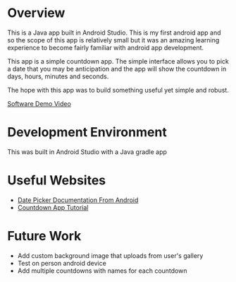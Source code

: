 # Overview

This is a Java app built in Android Studio. This is my first android app and so the scope of this app is relatively small but it was an amazing learning experience to become fairly familiar with android app development.

This app is a simple countdown app. The simple interface allows you to pick a date that you may be anticipation and the app will show the countdown in days, hours, minutes and seconds.

The hope with this app was to build something useful yet simple and robust.

[Software Demo Video](https://youtu.be/07WG7Eaozo4)

# Development Environment

This was built in Android Studio with a Java gradle app

# Useful Websites


* [Date Picker Documentation From Android]([http://url.link.goes.here](https://developer.android.com/reference/android/widget/DatePicker))
* [Countdown App Tutorial]([http://url.link.goes.here](https://abhiandroid.com/createandroidapp/create-countdown-timer-app))

# Future Work

* Add custom background image that uploads from user's gallery
* Test on person android device
* Add multiple countdowns with names for each countdown
